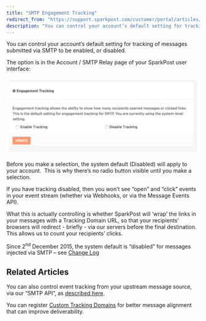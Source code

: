 ```yaml
---
title: "SMTP Engagement Tracking"
redirect_from: "https://support.sparkpost.com/customer/portal/articles/2539063-smtp-engagement-tracking"
description: "You can control your account’s default setting for tracking of messages submitted via SMTP to be enabled or disabled The option is in the Account SMTP Relay page of your Spark Post user interface Before you make a selection the system default Disabled will apply to your account This is..."
---
```


You can control your account’s default setting for tracking of messages submitted via SMTP to be enabled, or disabled. 

The option is in the Account / SMTP Relay page of your SparkPost user interface:

![](media/smtp-engagement-tracking/engagement_tracking_original.jpg)

Before you make a selection, the system default (Disabled) will apply to your account.  This is why there’s no radio button visible until you make a selection.

If you have tracking disabled, then you won’t see “open” and “click” events in your event stream (whether via Webhooks, or via the Message Events API). 

What this is actually controlling is whether SparkPost will ‘wrap’ the links in your messages with a Tracking Domain URL, so that your recipients’ browsers will redirect - briefly - via our servers before the final destination.  This allows us to count your recipients’ clicks.

Since 2<sup>nd</sup> December 2015, the system default is “disabled” for messages injected via SMTP – see [Change Log](https://support.sparkpost.com/customer/en/portal/articles/1936102-change-log)

## Related Articles

You can also control event tracking from your upstream message source, via our “SMTP API”, as [described here](https://developers.sparkpost.com/api/smtp-api).

You can register [Custom Tracking Domains](https://support.sparkpost.com/customer/en/portal/articles/2139249-enabling-multiple-custom-tracking-domains) for better message alignment that can improve deliverability.